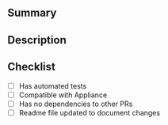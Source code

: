## Summary

<!--  One sentence summary. -->

## Description

<!-- Explanation of what this PR does. -->

## Checklist

<!-- if a box is NOT checked explain below -->

- [ ] Has automated tests
- [ ] Compatible with Appliance
- [ ] Has no dependencies to other PRs
- [ ] Readme file updated to document changes
